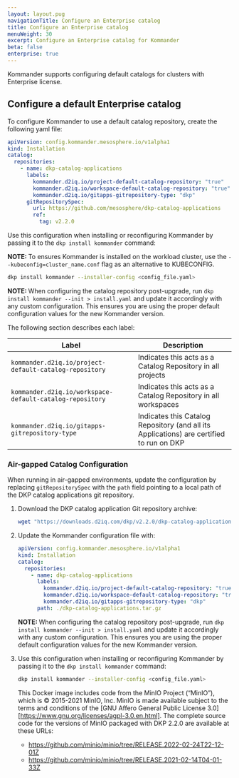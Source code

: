 ```yaml
---
layout: layout.pug
navigationTitle: Configure an Enterprise catalog
title: Configure an Enterprise catalog
menuWeight: 30
excerpt: Configure an Enterprise catalog for Kommander
beta: false
enterprise: true
---
```


Kommander supports configuring default catalogs for clusters with Enterprise license.

## Configure a default Enterprise catalog

To configure Kommander to use a default catalog repository, create the following yaml file:

```yaml
apiVersion: config.kommander.mesosphere.io/v1alpha1
kind: Installation
catalog:
  repositories:
    - name: dkp-catalog-applications
      labels:
        kommander.d2iq.io/project-default-catalog-repository: "true"
        kommander.d2iq.io/workspace-default-catalog-repository: "true"
        kommander.d2iq.io/gitapps-gitrepository-type: "dkp"
      gitRepositorySpec:
        url: https://github.com/mesosphere/dkp-catalog-applications
        ref:
          tag: v2.2.0
```

Use this configuration when installing or reconfiguring Kommander by passing it to the `dkp install kommander` command:

<p class="message--note"><strong>NOTE: </strong>To ensures Kommander is installed on the workload cluster, use the <code>--kubeconfig=cluster_name.conf</code> flag as an alternative to KUBECONFIG. </p>

```bash
dkp install kommander --installer-config <config_file.yaml>
```

<p class="message--note"><strong>NOTE: </strong>When configuring the catalog repository post-upgrade, run <code>dkp install kommander --init > install.yaml</code> and update it accordingly with any custom configuration. This ensures you are using the proper default configuration values for the new Kommander version.</p>

The following section describes each label:

| Label                                                    | Description                                                                              |
| -------------------------------------------------------- | ---------------------------------------------------------------------------------------- |
| `kommander.d2iq.io/project-default-catalog-repository`   | Indicates this acts as a Catalog Repository in all projects                              |
| `kommander.d2iq.io/workspace-default-catalog-repository` | Indicates this acts as a Catalog Repository in all workspaces                            |
| `kommander.d2iq.io/gitapps-gitrepository-type`           | Indicates this Catalog Repository (and all its Applications) are certified to run on DKP |

### Air-gapped Catalog Configuration

When running in air-gapped environments, update the configuration by replacing `gitRepositorySpec` with the `path` field pointing to a local path of the DKP catalog applications git repository.

1.  Download the DKP catalog application Git repository archive:

    ```bash
    wget "https://downloads.d2iq.com/dkp/v2.2.0/dkp-catalog-applications-v2.2.0.tar.gz" -O dkp-catalog-applications.tar.gz
    ```

1.  Update the Kommander configuration file with:

    ```yaml
    apiVersion: config.kommander.mesosphere.io/v1alpha1
    kind: Installation
    catalog:
      repositories:
        - name: dkp-catalog-applications
          labels:
            kommander.d2iq.io/project-default-catalog-repository: "true"
            kommander.d2iq.io/workspace-default-catalog-repository: "true"
            kommander.d2iq.io/gitapps-gitrepository-type: "dkp"
          path: ./dkp-catalog-applications.tar.gz
    ```

    <p class="message--note"><strong>NOTE: </strong>When configuring the catalog repository post-upgrade, run <code>dkp install kommander --init > install.yaml</code> and update it accordingly with any custom configuration. This ensures you are using the proper default configuration values for the new Kommander version.</p>

1.  Use this configuration when installing or reconfiguring Kommander by passing it to the `dkp install kommander` command:

    ```bash
    dkp install kommander --installer-config <config_file.yaml>
    ```
    This Docker image includes code from the MinIO Project (“MinIO”), which is © 2015-2021 MinIO, Inc. MinIO is made available subject to the terms and conditions of the [GNU Affero General Public License 3.0][https://www.gnu.org/licenses/agpl-3.0.en.html]. The complete source code for the versions of MinIO packaged with DKP 2.2.0 are available at these URLs:

    * https://github.com/minio/minio/tree/RELEASE.2022-02-24T22-12-01Z
    * https://github.com/minio/minio/tree/RELEASE.2021-02-14T04-01-33Z
